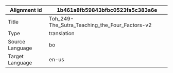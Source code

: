 |Alignment id | 1b461a8fb59843bfbc0523fa5c383a6e
| --- | --- 
|Title | Toh_249-The_Sutra_Teaching_the_Four_Factors-v2 
|Type | translation
|Source Language | bo
|Target Language | en-us
